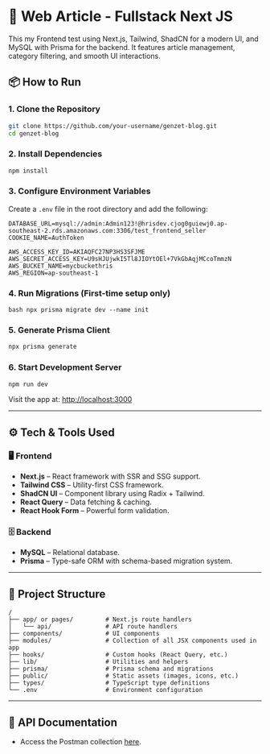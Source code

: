 # 🚀 Web Article - Fullstack Next JS

This my Frontend test using Next.js, Tailwind, ShadCN for a modern UI, and MySQL with Prisma for the backend. It features article management, category filtering, and smooth UI interactions.

## 📦 How to Run

### 1. Clone the Repository

```bash
git clone https://github.com/your-username/genzet-blog.git
cd genzet-blog
```

### 2. Install Dependencies

```bash
npm install
```

### 3. Configure Environment Variables

Create a `.env` file in the root directory and add the following:

```env
DATABASE_URL=mysql://admin:Admin123!@hrisdev.cjog0guiewj0.ap-southeast-2.rds.amazonaws.com:3306/test_frontend_seller
COOKIE_NAME=AuthToken

AWS_ACCESS_KEY_ID=AKIAQFC27NP3HS3SFJME
AWS_SECRET_ACCESS_KEY=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
AWS_BUCKET_NAME=mycbuckethris
AWS_REGION=ap-southeast-1

```

### 4. Run Migrations (First-time setup only)

```
bash npx prisma migrate dev --name init
```

### 5. Generate Prisma Client

```bash
npx prisma generate
```

### 6. Start Development Server

```bash
npm run dev
```

Visit the app at: [http://localhost:3000](http://localhost:3000)

---

## ⚙️ Tech & Tools Used

### 🖥️ Frontend

- **Next.js** – React framework with SSR and SSG support.
- **Tailwind CSS** – Utility-first CSS framework.
- **ShadCN UI** – Component library using Radix + Tailwind.
- **React Query** – Data fetching & caching.
- **React Hook Form** – Powerful form validation.

### 🗄️ Backend

- **MySQL** – Relational database.
- **Prisma** – Type-safe ORM with schema-based migration system.

---

## 📁 Project Structure

```
/
├── app/ or pages/         # Next.js route handlers
│   └── api/               # API route handlers
├── components/            # UI components
├── modules/               # Collection of all JSX components used in app
├── hooks/                 # Custom hooks (React Query, etc.)
├── lib/                   # Utilities and helpers
├── prisma/                # Prisma schema and migrations
├── public/                # Static assets (images, icons, etc.)
├── types/                 # TypeScript type definitions
└── .env                   # Environment configuration
```

---

## 🔗 API Documentation

- Access the Postman collection [here](https://cuyy99.postman.co/workspace/CUYY-Workspace~e22cd32c-4cd3-4534-b3d7-811a6e43d394/collection/19580160-514ab391-720e-4e84-93aa-936d4f88fe5e?action=share&creator=19580160).
